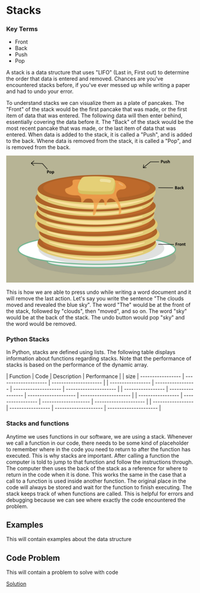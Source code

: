 # Stacks

### Key Terms

- Front
- Back
- Push
- Pop

A stack is a data structure that uses "LIFO" (Last in, First out) to determine the order that data is entered and removed.
Chances are you've encountered stacks before, if you've ever messed up while writing a paper and had to undo your error. 

To understand stacks we can visualize them as a plate of pancakes. 
The "Front" of the stack would be the first pancake that was made, or the first item of data that was entered. 
The following data will then enter behind, essentially covering the data before it. 
The "Back" of the stack would be the most recent pancake that was made, or the last item of data that was entered.
When data is added to the stack, it is called a "Push", and is added to the back.
Whene data is removed from the stack, it is called a "Pop", and is removed from the back.

![pancake_design](pancake-stack.png)


This is how we are able to press undo while writing a word document and it will remove the last action.
Let's say you write the sentence "The clouds moved and revealed the blue sky". The word "The" would be at the front of the stack, followed by "clouds", then "moved",
and so on. The word "sky" would be at the back of the stack. The undo button would pop "sky" and the word would be removed.

### Python Stacks

In Python, stacks are defined using lists. The following table displays information about functions regarding stacks.
Note that the performance of stacks is based on the performance of the dynamic array.

|      Function     | Code | Description | Performance |
|       size        | ----------------- | -------------------- | --------------------- |
| ----------------- | ----------------- | -------------------- | --------------------- |
| ----------------- | ----------------- | -------------------- | --------------------- |
| ----------------- | ----------------- | -------------------- | --------------------- |
| ----------------- | ----------------- | -------------------- | --------------------- |





### Stacks and functions

Anytime we uses functions in our software, we are using a stack. Whenever we call a function in our code, there needs to be some 
kind of placeholder to remember where in the code you need to return to after the function has executed. This is why stacks are important.
After calling a function the computer is told to jump to that function and follow the instructions through. The computer then uses the back
of the stack as a reference for where to return in the code when it is done.
This works the same in the case that a call to a function is used inside another function. The original place in the code will always be
stored and wait for the function to finish executing.
The stack keeps track of when functions are called. This is helpful for errors and debugging because we can see where exactly the code encountered the problem.



## Examples

This will contain examples about the data structure

## Code Problem

This will contain a problem to solve with code

[Solution](stack-solution.py)

